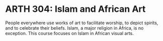 # ARTH 304: Islam and African Art

People everywhere use works of art to facilitate worship, to depict spirits, and to celebrate their beliefs. Islam, a major religion in Africa, is no exception. This course focuses on Islam in African visual arts.